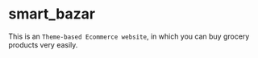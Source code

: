 # smart_bazar
This is an `Theme-based Ecommerce website`, in which you can buy grocery products very easily.
